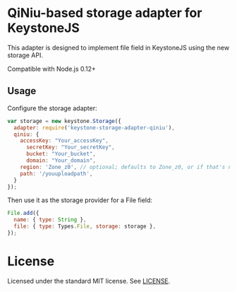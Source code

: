 # QiNiu-based storage adapter for KeystoneJS

This adapter is designed to implement file field in KeystoneJS using the new storage API.

Compatible with Node.js 0.12+

## Usage

Configure the storage adapter:

```js
var storage = new keystone.Storage({
  adapter: require('keystone-storage-adapter-qiniu'),
  qiniu: {
   	accessKey: "Your_accessKey",
	  secretKey: "Your_secretKey",
	  bucket: "Your_bucket",
	  domain: "Your_domain",
    region: 'Zone_z0', // optional; defaults to Zone_z0, or if that's not specified, 
    path: '/youuploadpath',    
  }
});
```

Then use it as the storage provider for a File field:

```js
File.add({
  name: { type: String },
  file: { type: Types.File, storage: storage },
});
```

# License

Licensed under the standard MIT license. See [LICENSE](license).
